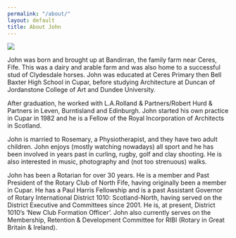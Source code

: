 ```yaml
---
permalink: "/about/"
layout: default
title: About John
---
```

![](https://johnbrewster.net/images/john_brewster_about.jpg)

John was born and brought up at Bandirran, the family farm near Ceres, Fife. This was a dairy and arable farm and was also home to a successful stud of Clydesdale horses. John was educated at Ceres Primary then Bell Baxter High School in Cupar, before studying Architecture at Duncan of Jordanstone College of Art and Dundee University.

After graduation, he worked with L.A.Rolland & Partners/Robert Hurd & Partners in Leven, Burntisland and Edinburgh. John started his own practice in Cupar in 1982 and he is a Fellow of the Royal Incorporation of Architects in Scotland. 

John is married to Rosemary, a Physiotherapist, and they have two adult children. John enjoys (mostly watching nowadays) all sport and he has been involved in years past in curling, rugby, golf and clay shooting. He is also interested in music, photography and (not too strenuous) walks.

John has been a Rotarian for over 30 years. He is a member and Past President of the Rotary Club of North Fife, having originally been a member in Cupar. He has a Paul Harris Fellowship and is a past Assistant Governor of Rotary International District 1010: Scotland-North, having served on the District Executive and Committees since 2001. He is, at present, District 1010’s ‘New Club Formation Officer’. John also currently serves on the Membership, Retention & Development Committee for RIBI (Rotary in Great Britain & Ireland).
